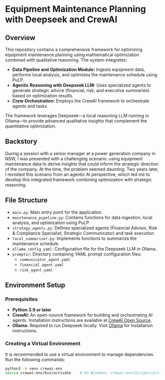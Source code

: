 # Equipment Maintenance Planning with Deepseek and CrewAI

## Overview

This repository contains a comprehensive framework for optimizing equipment maintenance planning using mathematical optimization combined with qualitative reasoning. The system integrates:
- **Data Pipeline and Optimization Module:** Ingests equipment data, performs local analysis, and optimizes the maintenance schedule using PuLP.
- **Agentic Reasoning with Deepseek LLM:** Uses specialized agents to generate strategic advice (financial, risk, and executive summaries) based on optimization results.
- **Crew Orchestration:** Employs the CrewAI framework to orchestrate agents and tasks.

The framework leverages Deepseek—a local reasoning LLM running in Ollama—to provide advanced qualitative insights that complement the quantitative optimization.

## Backstory

During a session with a senior manager at a power generation company in NSW, I was presented with a challenging scenario: using equipment maintenance data to derive insights that could inform the strategic direction of the company. At the time, the problem seemed daunting. Two years later, I revisited this scenario from an agentic AI perspective, which led me to develop this integrated framework combining optimization with strategic reasoning.

## File Structure

- `main.py`: Main entry point for the application.
- `maintenance_pipeline.py`: Contains functions for data ingestion, local analysis, and optimization using PuLP.
- `strategy_agents.py`: Defines specialized agents (Financial Advisor, Risk & Compliance Specialist, Strategic Communicator) and task execution.
- `local_summarizer.py`: Implements functions to summarize the maintenance schedule.
- `ollama_config.yaml`: Configuration file for the Deepseek LLM in Ollama.
- `prompts/`: Directory containing YAML prompt configuration files:
  - `communicator_agent.yaml`
  - `financial_agent.yaml`
  - `risk_agent.yaml`

## Environment Setup

### Prerequisites

- **Python 3.9 or later**
- **CrewAI:** An open-source framework for building and orchestrating AI agents. Installation instructions are available at [CrewAI Open Source](https://www.crewai.com/open-source).
- **Ollama:** Required to run Deepseek locally. Visit [Ollama](https://ollama.ai) for installation instructions.

### Creating a Virtual Environment

It is recommended to use a virtual environment to manage dependencies. Run the following commands:

```bash
python3 -m venv crewai-env
source crewai-env/bin/activate    # On Windows: crewai-env\Scripts\activate
